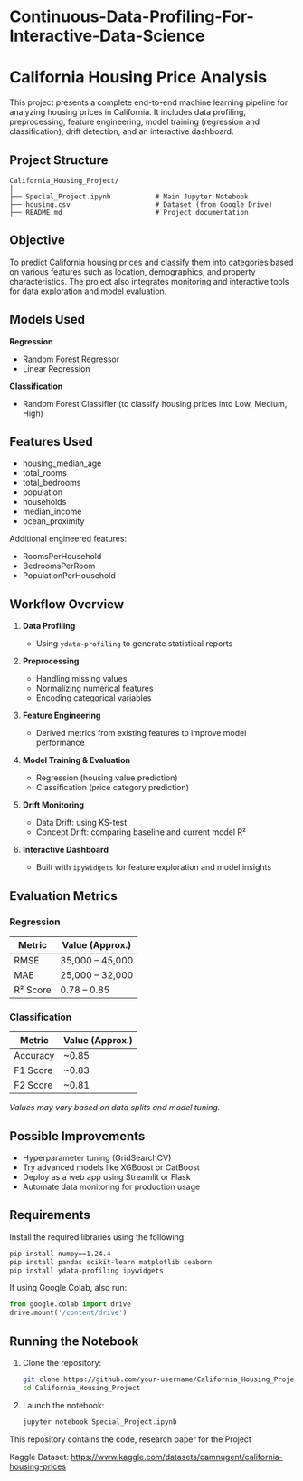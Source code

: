 # Continuous-Data-Profiling-For-Interactive-Data-Science

# California Housing Price Analysis

This project presents a complete end-to-end machine learning pipeline for analyzing housing prices in California. It includes data profiling, preprocessing, feature engineering, model training (regression and classification), drift detection, and an interactive dashboard.

## Project Structure

```
California_Housing_Project/
│
├── Special_Project.ipynb           # Main Jupyter Notebook
├── housing.csv                     # Dataset (from Google Drive)
├── README.md                       # Project documentation
```

## Objective

To predict California housing prices and classify them into categories based on various features such as location, demographics, and property characteristics. The project also integrates monitoring and interactive tools for data exploration and model evaluation.

## Models Used

**Regression**

* Random Forest Regressor
* Linear Regression

**Classification**

* Random Forest Classifier (to classify housing prices into Low, Medium, High)

## Features Used

* housing\_median\_age
* total\_rooms
* total\_bedrooms
* population
* households
* median\_income
* ocean\_proximity

Additional engineered features:

* RoomsPerHousehold
* BedroomsPerRoom
* PopulationPerHousehold

## Workflow Overview

1. **Data Profiling**

   * Using `ydata-profiling` to generate statistical reports

2. **Preprocessing**

   * Handling missing values
   * Normalizing numerical features
   * Encoding categorical variables

3. **Feature Engineering**

   * Derived metrics from existing features to improve model performance

4. **Model Training & Evaluation**

   * Regression (housing value prediction)
   * Classification (price category prediction)

5. **Drift Monitoring**

   * Data Drift: using KS-test
   * Concept Drift: comparing baseline and current model R²

6. **Interactive Dashboard**

   * Built with `ipywidgets` for feature exploration and model insights

## Evaluation Metrics

### Regression

| Metric   | Value (Approx.) |
| -------- | --------------- |
| RMSE     | 35,000 – 45,000 |
| MAE      | 25,000 – 32,000 |
| R² Score | 0.78 – 0.85     |

### Classification

| Metric   | Value (Approx.) |
| -------- | --------------- |
| Accuracy | \~0.85          |
| F1 Score | \~0.83          |
| F2 Score | \~0.81          |

*Values may vary based on data splits and model tuning.*

## Possible Improvements

* Hyperparameter tuning (GridSearchCV)
* Try advanced models like XGBoost or CatBoost
* Deploy as a web app using Streamlit or Flask
* Automate data monitoring for production usage

## Requirements

Install the required libraries using the following:

```bash
pip install numpy==1.24.4
pip install pandas scikit-learn matplotlib seaborn
pip install ydata-profiling ipywidgets
```

If using Google Colab, also run:

```python
from google.colab import drive
drive.mount('/content/drive')
```

## Running the Notebook

1. Clone the repository:

   ```bash
   git clone https://github.com/your-username/California_Housing_Project.git
   cd California_Housing_Project
   ```

2. Launch the notebook:

   ```bash
   jupyter notebook Special_Project.ipynb
   ```



This repository contains the code, research paper for the Project

Kaggle Dataset: https://www.kaggle.com/datasets/camnugent/california-housing-prices
